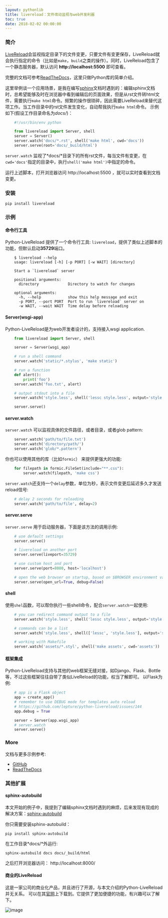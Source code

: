 ```yaml
---
layout: pythonlib
title: livereload：文件改动监视与web开发利器
toc: true
date: 2018-02-02 00:00:00
---
```


### 简介

[LiveReload][github]会监视指定目录下的文件变更，只要文件有变更保存，LiveReload就会执行指定的命令（比如是`make`，`build`之类的操作）。同时，LiveReload包含了一个静态服务器，默认访问 **http://localhost:5500** 即可查看。

完整的文档可参考[ReadTheDocs][readthedocs]，这里只做Python库的简单介绍。

这里举例谈一个应用场景，是我在编写[sphinx][sphinx]文档时遇到的：编辑sphinx文档时，总希望能够及时在浏览器中看到编辑后的页面效果，但是从rst文件转html文件，需要执行`make html`命令。频繁的操作很琐碎，因此需要LiveReload来替代这项工作。当工作目录中的rst文件发生变化，自动帮我执行`make html`命令。
示例如下(假设工作目录命名为*docs/*)：

``` python
    #!/usr/bin/env python

    from livereload import Server, shell
    server = Server()
    server.watch('docs/*.rst', shell('make html', cwd='docs'))
    server.serve(root='docs/_build/html')
```

`server.watch` 监视了*docs/*目录下的所有rst文件，每当文件有变更，在`cwd='docs'`指定的目录中，执行`shell('make html')`中指定的命令。

运行上述脚本，打开浏览器访问 http://localhost:5500 ，就可以实时查看到文档变更。


### 安装

    pip install livereload


### 示例

#### 命令行工具

Python-LiveReload 提供了一个命令行工具: `livereload`，提供了类似上述脚本的功能，但默认启动**35729**端口。

``` shell
    $ livereload --help
    usage: livereload [-h] [-p PORT] [-w WAIT] [directory]

    Start a `livereload` server

    positional arguments:
      directory             Directory to watch for changes

    optional arguments:
      -h, --help            show this help message and exit
      -p PORT, --port PORT  Port to run `livereload` server on
      -w WAIT, --wait WAIT  Time delay before reloading
```

#### Server(wsgi-app)

Python-LiveReload是为web开发者设计的，支持接入wsgi application.

``` python
    from livereload import Server, shell

    server = Server(wsgi_app)

    # run a shell command
    server.watch('static/*.stylus', 'make static')

    # run a function
    def alert():
        print('foo')
    server.watch('foo.txt', alert)

    # output stdout into a file
    server.watch('style.less', shell('lessc style.less', output='style.css'))

    server.serve()
```

#### server.watch

``server.watch`` 可以监视具体的文件路径，或者目录，或者glob pattern:

``` python
    server.watch('path/to/file.txt')
    server.watch('directory/path/')
    server.watch('glob/*.pattern')
```

你也可以使用其他的库（比如`formic`） 来提供更强大的功能:

``` python
    for filepath in formic.FileSet(include="**.css"):
        server.watch(filepath, 'make css')
```

``server.watch``还支持一个`delay`参数，单位为秒，表示文件变更后延迟多久才发送reload信号:

``` python
    # delay 2 seconds for reloading
    server.watch('path/to/file', delay=2)
```


#### server.serve

``server.serve`` 用于启动服务器，下面是该方法的调用示例:

``` python
    # use default settings
    server.serve()

    # livereload on another port
    server.serve(liveport=35729)

    # use custom host and port
    server.serve(port=8080, host='localhost')

    # open the web browser on startup, based on $BROWSER environment variable
    server.serve(open_url=True, debug=False)
```


#### shell

使用``shel``函数，可以帮你执行一些shell命令，配合``server.watch``一起使用:

``` python
    # you can redirect command output to a file
    server.watch('style.less', shell('lessc style.less', output='style.css'))

    # commands can be a list
    server.watch('style.less', shell(['lessc', 'style.less'], output='style.css'))

    # working with Makefile
    server.watch('assets/*.styl', shell('make assets', cwd='assets'))
```


#### 框架集成

Python-LiveReload支持与其他的web框架无缝对接，如Django、Flask、Bottle等，不过这些框架往往自带了类似LiveReload的功能，权当了解即可。
以Flask为例:

``` python
    # app is a Flask object
    app = create_app()
    # remember to use DEBUG mode for templates auto reload
    # https://github.com/lepture/python-livereload/issues/144
    app.debug = True

    server = Server(app.wsgi_app)
    # server.watch
    server.serve()
```


### More

文档与更多示例参考:
* [GitHub][github]
* [ReadTheDocs][readthedocs]


### 其他扩展

#### sphinx-autobuild

本文开始的例子中，我提到了编辑sphinx文档时遇到的麻烦，后来发现有现成的解决方案：[sphinx-autobuild][sphinx-autobuild]

你只需要安装sphinx-autobuild：

    pip install sphinx-autobuild

在工作目录*docs/*外运行:

    sphinx-autobuild docs docs/_build/html

之后打开浏览器访问： http://localhost:8000/

#### 商业的LiveReload

这是一家公司的商业化产品，并且进行了开源，与本文介绍的Python-LiveReload并无关系。
可以在其[官网](http://livereload.com/)上下载到。它提供了更加便捷的功能，有兴趣可以了解下。

![image](http://static2.extremevision.com.cn/blogimage/livereload.png)


[github]: https://github.com/lepture/python-livereload
[readthedocs]: https://livereload.readthedocs.io/en/latest/
[sphinx]: http://www.sphinx-doc.org/
[sphinx-autobuild]: https://pypi.org/project/sphinx-autobuild/
